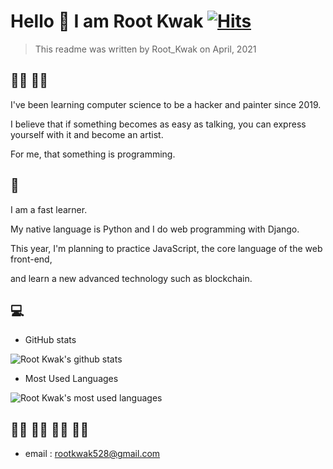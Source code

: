 # Hello :wave: I am Root Kwak [![Hits](https://hits.seeyoufarm.com/api/count/incr/badge.svg?url=https%3A%2F%2Fgithub.com%2Frootkwak528%2Fhit-counter&count_bg=%2379C83D&title_bg=%23555555&icon=&icon_color=%23E7E7E7&title=hits&edge_flat=false)](https://hits.seeyoufarm.com)

> This readme was written by Root_Kwak on April, 2021



## :man_technologist: :man_artist:

I've been learning computer science to be a hacker and painter since 2019.

I believe that if something becomes as easy as talking, you can express yourself with it and become an artist.

For me, that something is programming.



## :snake:

I am a fast learner.

My native language is Python and I do web programming with Django.

This year, I'm planning to practice JavaScript, the core language of the web front-end,

and learn a new advanced technology such as blockchain.



## :computer:

* GitHub stats

![Root Kwak's github stats](https://github-readme-stats.vercel.app/api?username=rootkwak528&show_icons=true)

* Most Used Languages

![Root Kwak's most used languages](https://github-readme-stats.vercel.app/api/top-langs/?username=rootkwak528&show_icons=true&title_color=004386&icon_color=004386&layout=compact&card-width=455)



## :raising_hand_woman: :raising_hand_man: :raising_hand_woman: :raising_hand_man:

* email : rootkwak528@gmail.com
